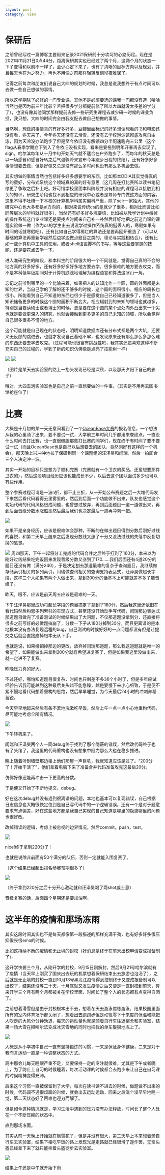 ```yaml
---
layout: post
category: view
---
```


# 保研后

之前曾经写过一篇博客主要用来记录2021保研前十分坎坷的心路历程。现在是2021年11月21日0点44分，距离保研其实也已经过了两个月，这两个月的状态一下子变得和以前不一样了，至少心定下来了，也有了清晰的目标方向以及规划，并且每天也在为之努力，再也不用像之前那样辗转反侧彻夜难寐了。

记得之前每次和朋友们说自己大四的规划的时候，我总是说我想终于有点时间可以去做一些自己想做的事情。

所以这学期除了必修的一门专业课，其他不是必须要选的课我一门都没有选（哈哈当然也是因为前三年比较辛苦把很多学分都提前修了所以大四就没太多差的学分了），也没有像其他同学那样提前去修一些研究生课程去减少研一时候的课业负担，我只想，大四的时间完全由我支配去做自己想做的事情。

当然啊，想做的事情真的有好多好多，豆瓣里面标记的好多想读想看的书和电影还没有看，冬天来了，今年冬天还没有去滑雪，还没有去学校游泳馆彻底攻克自由泳，因为天冷没办法跑步了但是至今依旧没有解锁四分半配速跑完三公里（这个flag从春季学期立下到入了冬依旧没有实现，看来是要拖到明年开春再去实现了，sign，哈尔滨每年从十月中旬开始天气就不适合在户外跑步了，而每年的秋天总是以一场感冒和感冒好转之后气温骤降来宣布今年跑步日程的终结），还有好多好多事情想要去做，但是好像又总是没有那么多时间也没有那么多机会去做。

其实想做的事情当然也包括好多好多想要学的东西，比如那本DDIA其实觉得真的写的蛮好，分布式系统这个领域真的真的好有意思（这几周在打比赛所以读书笔记停更了争取之后补上吧。好可惜学校里面本科阶段并没有相应的课程可以接触到相关的知识，研究生阶段也找不到相应的研究中心或者是导师专门做这方面的内容，这里不得不吐槽一下本校的计算机学科属实偏科严重，除了scir一家独大，其他的研究中心也大多都是ai方向的，相对来说传统cs的组就少了很多，相对比而言比如同等层次的华科就好很多），当然还有好多好多坑要填，比如被从教学计划中撤掉的操作系统这门专业课还是要找点时间来自己补一补然后好好地把之前这门课的课程实验做一做（作为cs的学生出去说没学过操作系统真的挺丢人的，寒假如果有时间的话就寒假吧），还有比如自己学得稀烂的算法还是要再回炉重造了（可以从基础的算法再重新学起然后边学边做点题目之类的，理论与实践相结合），还有比如一些计算机中工具的使用，或者shell语言脚本的书写，等等这些要掌握的技能，还是要花点去学一下。

进入准研究生的阶段，和本科生的阶段很大的一个不同就是，觉得自己真的不会的地方真的好多好多，还有好多好多好多地方要去学，很多很难的地方要去攻克，而不是本科低年级期间对于计算机肤浅地理解为编程语言和算法这冰山一角。

忘记之前听到哪里的一个比喻来着，如果把人的认知比作一个圆，圆的外面都是未知的世界，当自己学的了解的还不够多的时候，这个圆的面积很小，相应的周长也很小，所能看到自己不知道的东西也很少于是感觉自己已经知道很多了，但是当人知识储备更多的时候这个圆的面积不断变大，相应辐射到的未知的领域也就越多，特别是当要读硕士或者博士的时候，更是要在这个圆的某个点处向外凸出来一个尖也就是要做更深入的研究，也就会接触到更多更多的自己未知的领域，所以会觉得自己很多很多不懂的地方。

这个可能就是自己现在的状态吧，明明知道数据库还有分布式都是两个大坑，还要义无反顾的跳进去，也就才发现自己基础不牢，也发现原来还有那么那么多那么难的东西还要去学去攻克。（过程可能也很富有挑战性吧，我其实还蛮喜欢这种不断充实自己的过程的，学到了新的知识仿佛像是点亮了技能树一样）

![](https://jeremy0953.github.io/pics/IMG_20211026_161413.jpg)
![](https://jeremy0953.github.io/pics/IMG_20211026_160607.jpg)

（图片是某天去实验室的路上一抬头发现已经是深秋，以及那天夕阳下自己的影子）

哦对，大四去泡实验室也是自己之前一直想要做的一件事。（其实是不用再去图书馆抢座位了）

# 比赛

大概是十月初的某一天无意间看到了一个[OceanBase大赛](https://open.oceanbase.com/competition/index)的报名信息，一个想法从我的心里涌了出来，要不要试一试，大学前三年时间几乎都用来卷绩点，一直没什么时间去打比赛，也一直很佩服那些打比赛的同学们，现在终于有时间了要不要试一试（而且OceanBase也是自己以后想要去的团队，竟然刚好有这样的一个机会），那天晚上兴冲冲地拉了保研到同一个课题组的汪泽昊和闫瑞，然后一拍即合三个人决定冲一波。

其实一开始的目标只是想为了顺利完赛（完赛就有一个卫衣的奖品，还蛮想要那件卫衣的），然后这段项目经历应该也能成长不少，以后去这个团队面试多少也可以有些作用。

整个参赛过程可谓是一波n折，都不止三折，从一开始公布赛题之后一大堆代码发下来然后看代码看得云里雾里的，然后到后面一个功能做不出来，队友也感觉这个初始代码的代码风格很成问题，也曾想过放弃，再到后面题目一道一道做出来，再到后面晋级分数水涨船高然后最后我们也决定最后一周再冲刺一把。

![](https://jeremy0953.github.io/pics/2021-11-21-pic3.png)

如果不是亲身经历，应该是很难体会那种，不断的在做出题目得到分数后刚好过线的喜悦，和第二天早上醒来之后发现分数线又涨了十分又没法过线的失落中反复切换的感觉。

![](https://jeremy0953.github.io/pics/IMG_20211118_140455.jpg)
周四那天，下午一起将分工完成的代码合并之后终于打到了160分，本来以为刚好过线结果吃完饭回来发现晋级分数又涨到了170……我们后面还有4道20分的题目还没有做（满分240），于是决定刨去那道最难的复杂子查询题目，我继续做存储索引相关的多列索引，闫瑞做查询相关的查询支持表达式，汪泽昊做超长字段，这样三个人如果有两个人做出来，拿到200分的话基本上可能就差不多了能晋级了。

昨天，哦不，应该是前天周五应该是最难的一天。

下午汪泽昊那里成功将超长字段的题目搞定了拿到了180分，然后我这里还依旧在看代码然后构思多列索引的实现方式，甚至还没开始动手写代码，闫瑞那边表达式那道题目做完了准备测试的时候结果出了大问题，不仅那道题没拿到分，还直接将很多之前写好的必做题搞崩了，分数一下子从180分掉到30分，而且更离谱的是本地根本没有办法复现远程的bug，自己测试的时候好好的一点问题都没有但是让提交之后就会直接崩掉根本无从下手。

也就是说，如果撤销掉那边的更改，放弃掉闫瑞那道题，那么我这道题就是唯一的希望了，如果能做出来拿到200分就有希望进复赛了，但是如果我这里没做出来，就一定进不了复赛。

昨晚压力真的好大。

不过还好，哪怕知道题目很复杂，时间也只剩差不多36个小时了，但是多年应试经验告诉我可能越到这种最后关头越不能急躁，越是要慢下来小心细致，于是便不紧不慢地看代码想着重构的思路，然后早早睡觉，为今天最后24小时的冲刺养精蓄锐。

今天早早地起来然后有条不紊地洗漱吃早饭，然后上午一点一点小心地重构代码，尽可能地考虑全所有情况。

![](https://jeremy0953.github.io/pics/IMG_20211120_144928.jpg)

下午转机来了。

闫瑞和汪泽昊两个人一同debug终于找到了那个隐蔽的错误，然后改代码终于也有了头绪了，我这里的代码重构也没有想象中阻力那么大也在稳步推进。

晚上随着听到墙壁那边楼上他们那屋一声巨吼，我就知道应该是过了。“200分了！开始干活了”，他们拿着电脑下来了准备合并代码准备攻克这最后20分。

仿佛好像还能再冲击一下更高的分数。

于是便又开始了不断地提交，debug。

好在这次debug并没有遇到很离谱的问题，本地也基本可以复现错误，自己根据日志信息也大概很快定位到是自己写代码中的一个逻辑错误，还有一个是对于题意要求有点偏差，好在这些地方都是我自己实现的自己知道是哪里的隐患哪里的问题也很好改。

改掉错误的逻辑，考虑上被忽视的边界情况，然后commit，push，test。

![](https://jeremy0953.github.io/pics/2021-11-20-pic4.png)

nice!终于拿到220分了！

也就是说除非前面有50个满分的队伍，否则一定就能入围复赛了。

（这个结果已经超出报名参赛预期很多了）

![](https://jeremy0953.github.io/pics/1637434187588.jpeg)

（终于拿到220分之后十分开心激动就和汪泽昊喝了两shot威士忌）

晋级复赛的话，后面四个星期还是要加油啊。

# 这半年的疫情和那场冻雨

其实这段时间其实也不是每天都像第一段描述的那样充满干劲，也有好多好多很压抑很丧很emo的时候。

比如这持续不断的疫情和无止境的封校（好消息是终于在前天出校申请变成报备制了）。

这开学快要三个月，从刚开学的封校，9月15日刚解封，然后9月21号哈尔滨就有了疫情（当天早上刚买了国庆出去玩的机票想着保研结束出去旅游也泡汤了），之后就是无止境的封校一直到10月13号黑龙江疫情得到控制终于又变成报备制可以出校了，结果还没等二十天，十月底就又发生疫情之后又便是一直封校到前天，算来开学三个月有两个月都被关在学校里面，时间长了整个人的状态都有点变得自闭了。

之前想着滑雪但是由于封校根本出不去，想着冬天去游泳馆练游泳，结果校园里面所有的室内体育场所都关闭了，想着出去跑跑步但是动辄零下十来度的低温和能把人吹走的大风分分钟劝退，每天的运动量也就是骑着自行车往返宿舍和实验室，结果一场大雪在把哈尔滨变成冰天雪地的同时也把我的单车狠狠地冻上了。

![](https://jeremy0953.github.io/pics/IMG_20211113_114322.jpg)

大概是从小学初中自己一直有坚持锻炼的习惯，一来是保证身体健康，二来是对于我而言运动一直是一种调整状态的方式。

高中那会儿每天睡眠严重不足，又要保持一定的专注就很难，尤其是下午或者晚上，为了防止上自习的时候睡着，每次活动课的时候都会去跑步来让自己在自习课的时候精神变得充沛。

后来这个习惯一直被保留到了大学，每次在读书读不进去的时候，做题做不出来的时候，代码调不通很烦躁的时候，就会出去运动运动，回来之后洗个澡早早地睡一觉，第二天状态好了困难也迎刃而解了。

但是如今这种情况就是，学习生活中遇到的压力没有办法释放，时间长了整个人处在一个不断压抑的状态中。

直到那场冻雨。

其实从前一天晚上开始就在飘雪花了，但是并没有很大，第二天早上本来想着骑自行车去实验室，结果下楼吃早饭的路上发现光是走路就已经很滑了遂作罢，无奈头盔已经拿下来了就只能拎着头盔徒步去实验室。

![](https://jeremy0953.github.io/pics/IMG_20211108_091823.jpg)

结果上午还是中午就开始下雨










